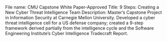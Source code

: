 File name:  CMU Capstone White Paper-Approved
Title:  9 Steps:  Creating a New Cyber Threat Intelligence Team
Description:  Master’s Capstone Project in Information Security at Carnegie Mellon University.  Developed a cyber threat intelligence cell for a US defense company; created a 9-step framework derived partially from the intelligence cycle and the Software Engineering Institute’s Cyber Intelligence Tradecraft Report.
